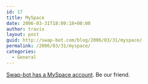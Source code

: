 ```yaml
---
id: 17
title: MySpace
date: 2006-03-31T18:09:18+00:00
author: travis
layout: post
guid: http://swap-bot.com/blog/2006/03/31/myspace/
permalink: /2006/03/31/myspace/
categories:
  - General
---
```

[Swap-bot has a MySpace account](http://www.myspace.com/swapbot). Be our friend.